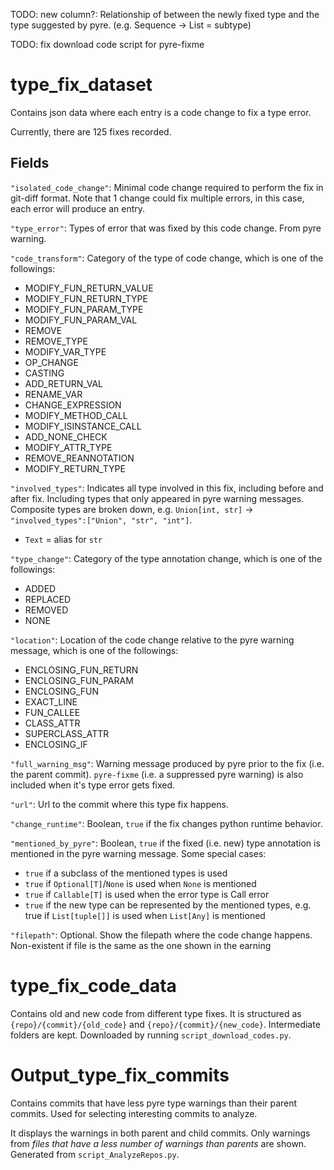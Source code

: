 TODO: new column?: Relationship of between the newly fixed type and the type suggested by pyre. (e.g. Sequence -> List = subtype)

TODO: fix download code script for pyre-fixme 
# type_fix_dataset #
Contains json data where each entry is a code change to fix a type error.

Currently, there are 125 fixes recorded.

## Fields ##
`"isolated_code_change"`: Minimal code change required to perform the fix in git-diff format. Note that 1 change could fix multiple errors, in this case, each error will produce an entry.

`"type_error"`: Types of error that was fixed by this code change. From pyre warning.

`"code_transform"`: Category of the type of code change, which is one of the followings:
- MODIFY_FUN_RETURN_VALUE
- MODIFY_FUN_RETURN_TYPE
- MODIFY_FUN_PARAM_TYPE
- MODIFY_FUN_PARAM_VAL
- REMOVE
- REMOVE_TYPE
- MODIFY_VAR_TYPE
- OP_CHANGE
- CASTING
- ADD_RETURN_VAL
- RENAME_VAR
- CHANGE_EXPRESSION
- MODIFY_METHOD_CALL
- MODIFY_ISINSTANCE_CALL
- ADD_NONE_CHECK
- MODIFY_ATTR_TYPE
- REMOVE_REANNOTATION
- MODIFY_RETURN_TYPE

`"involved_types"`: Indicates all type involved in this fix, including before and after fix. Including types that only appeared in pyre warning messages. Composite types are broken down, e.g. `Union[int, str]` -> `"involved_types":["Union", "str", "int"]`.
- `Text` = alias for `str`

`"type_change"`: Category of the type annotation change, which is one of the followings:
- ADDED
- REPLACED
- REMOVED
- NONE

`"location"`: Location of the code change relative to the pyre warning message, which is one of the followings:
- ENCLOSING_FUN_RETURN
- ENCLOSING_FUN_PARAM
- ENCLOSING_FUN
- EXACT_LINE
- FUN_CALLEE
- CLASS_ATTR
- SUPERCLASS_ATTR
- ENCLOSING_IF

`"full_warning_msg"`: Warning message produced by pyre prior to the fix (i.e. the parent commit). `pyre-fixme` (i.e. a suppressed pyre warning) is also included when it's type error gets fixed.

`"url"`: Url to the commit where this type fix happens. 

`"change_runtime"`: Boolean, `true` if the fix changes python runtime behavior.

`"mentioned_by_pyre"`: Boolean, `true` if the fixed (i.e. new) type annotation is mentioned in the pyre warning message. Some special cases:
- `true` if a subclass of the mentioned types is used
- `true` if `Optional[T]`/`None` is used when `None` is mentioned
- `true` if `Callable[T]` is used when the error type is Call error
- `true` if the new type can be represented by the mentioned types, e.g. true if `List[tuple[]]` is used when `List[Any]` is mentioned

<!-- `"custom_type"`: Boolean, `true` if a customly defined type is used, e.g. `license_formats: ElementsType = ()` with `ElementsType = Union[Sequence[T], Dict[T, float], KeysView[T]]`. -->

`"filepath"`: Optional. Show the filepath where the code change happens. Non-existent if file is the same as the one shown in the earning

# type_fix_code_data #
Contains old and new code from different type fixes. It is structured as `{repo}/{commit}/{old_code}` and `{repo}/{commit}/{new_code}`. Intermediate folders are kept. Downloaded by running `script_download_codes.py`.

# Output_type_fix_commits #
Contains commits that have less pyre type warnings than their parent commits. Used for selecting interesting commits to analyze.

It displays the warnings in both parent and child commits. Only warnings from *files that have a less number of warnings than parents* are shown. Generated from `script_AnalyzeRepos.py`.